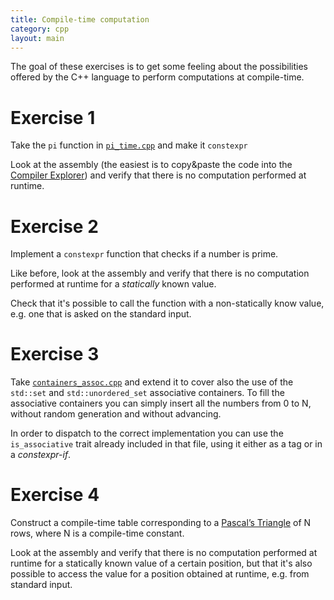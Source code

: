 ```yaml
---
title: Compile-time computation
category: cpp
layout: main
---
```


The goal of these exercises is to get some feeling about the possibilities
offered by the C++ language to perform computations at compile-time.

# Exercise 1

Take the `pi` function in
[`pi_time.cpp`]({{site.exercises_repo}}/hands-on/basic/pi_time.cpp) and make it
`constexpr`

Look at the assembly (the easiest is to copy&paste the code into the [Compiler
Explorer](https://godbolt.org/)) and verify that there is no computation
performed at runtime.

# Exercise 2

Implement a `constexpr` function that checks if a number is prime.

Like before, look at the assembly and verify that there is no computation
performed at runtime for a _statically_ known value.

Check that it's possible to call the function with a non-statically know value,
e.g. one that is asked on the standard input.

# Exercise 3

Take
[`containers_assoc.cpp`]({{site.exercises_repo}}/hands-on/cpp/containers_assoc.cpp)
and extend it to cover also the use of the `std::set` and `std::unordered_set`
associative containers. To fill the associative containers you can simply insert
all the numbers from 0 to N, without random generation and without advancing.

In
order to dispatch to the correct implementation you can use the `is_associative`
trait already included in that file, using it either as a tag or in a
_constexpr-if_.

# Exercise 4

Construct a compile-time table corresponding to a [Pascal’s
Triangle](https://en.wikipedia.org/wiki/Pascal%27s_triangle) of N rows, where N
is a compile-time constant.

Look at the assembly and verify that there is no computation performed at
runtime for a statically known value of a certain position, but that it's also
possible to access the value for a position obtained at runtime, e.g. from
standard input.
